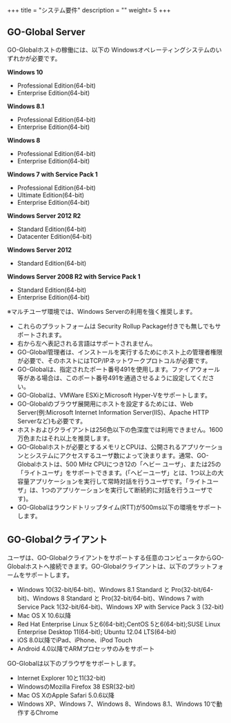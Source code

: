 +++
title = "システム要件"
description = ""
weight= 5
+++

## GO-Global Server

GO-Globalホストの稼働には、以下の Windowsオペレーティングシステムのいずれかが必要です。

**Windows 10**

* Professional Edition(64-bit)
* Enterprise Edition(64-bit)

**Windows 8.1**

* Professional Edition(64-bit)
* Enterprise Edition(64-bit)

**Windows 8**

* Professional Edition(64-bit)
* Enterprise Edition(64-bit)

**Windows 7 with Service Pack 1**

* Professional Edition(64-bit)
* Ultimate Edition(64-bit)
* Enterprise Edition(64-bit)

**Windows Server 2012 R2**

* Standard Edition(64-bit)
* Datacenter Edition(64-bit)

**Windows Server 2012**

* Standard Edition(64-bit)

**Windows Server 2008 R2 with Service Pack 1**

* Standard Edition(64-bit)
* Enterprise Edition(64-bit)

※マルチユーザ環境では、Windows Serverの利用を強く推奨します。

* これらのプラットフォームは Security Rollup Package付きでも無しでもサポートされます。
* 右から左へ表記される言語はサポートされません。
* GO-Global管理者は、インストールを実行するためにホスト上の管理者権限が必要で、そのホストにはTCP/IPネットワークプロトコルが必要です。
* GO-Globalは、指定されたポート番号491を使用します。ファイアウォール等がある場合は、このポート番号491を通過させるように設定してください。
* GO-Globalは、VMWare ESXiとMicrosoft Hyper-Vをサポートします。
* GO-Globalのブラウザ展開用にホストを設定するためには、Web Server(例:Microsoft Internet Information Server(IIS)、Apache HTTP Serverなど)も必要です。
* ホストおよびクライアントは256色以下の色深度では利用できません。1600万色またはそれ以上を推奨します。
* GO-Globalホストが必要とするメモリとCPUは、公開されるアプリケーションとシステムにアクセスするユーザ数によって決まります。通常、GO-Globalホストは、500 MHz CPUにつき12の「ヘビー ユーザ」、または25の「ライトユーザ」をサポートできます。(「ヘビーユーザ」とは、1つ以上の大容量アプリケーションを実行して常時対話を行うユーザです。「ライトユーザ」は、1つのアプリケーションを実行して断続的に対話を行うユーザです)。
* GO-Globalはラウンドトリップタイム(RTT)が500ms以下の環境をサポートします。

## GO-Globalクライアント

ユーザは、GO-Globalクライアントをサポートする任意のコンピュータからGO-Globalホストへ接続できます。GO-Globalクライアントは、以下のプラットフォームをサポートします。

* Windows 10(32-bit/64-bit)、Windows 8.1 Standard と Pro(32-bit/64-bit)、Windows 8 Standard と Pro(32-bit/64-bit)、Windows 7 with Service Pack 1(32-bit/64-bit)、Windows XP with Service Pack 3 (32-bit)
* Mac OS X 10.6以降
* Red Hat Enterprise Linux 5と6(64-bit);CentOS 5と6(64-bit);SUSE Linux Enterprise Desktop 11(64-bit);  Ubuntu 12.04 LTS(64-bit)
* iOS 8.0以降でiPad、iPhone、iPod Touch
* Android 4.0以降でARMプロセッサのみをサポート

GO-Globalは以下のブラウザをサポートします。

* Internet Explorer 10と11(32-bit)
* WindowsのMozilla Firefox 38 ESR(32-bit)
* Mac OS XのApple Safari 5.0.6以降
* Windows XP、Windows 7、Windows 8、Windows 8.1、Windows 10で動作するChrome